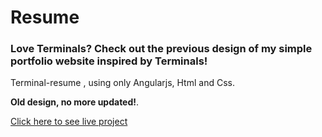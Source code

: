 # Resume

### Love Terminals? Check out the previous design of my simple portfolio website inspired by Terminals! 

Terminal-resume , using only Angularjs, Html and Css.

**Old design, no more updated!**.

[Click here to see live project](https://soham-coder.github.io/resume-master/)
